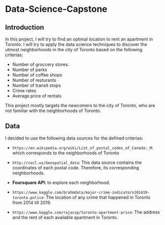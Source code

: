 # Data-Science-Capstone

## Introduction 

In this project, I will try to find an optimal location to rent an apartment in Toronto. I will try to apply the data science techniques to discover the utmost neighborhoods in the city of Toronto based on the following criterias:

* Number of groccery stores.
* Number of parks	
* Number of coffee shops	
* Number of resturants	
* Number of transit stops	
* Crime rates	
* Average price of rentals

This project mostly targets the newcomers to the city of Toronto, who are not familiar with the neighborhoods of Toronto.

## Data

I decided to use the following data sources for the defined criterias:

* `https://en.wikipedia.org/wiki/List_of_postal_codes_of_Canada:_M`: which corresponds to the neighborhoods of Toronto

* `http://cocl.us/Geospatial_data`: This data source contains the coordinates of each postal code. Therefore, its corresponding neighborhoods.
* **Foursquare API**: to explore each neighborhood.
* `https://www.kaggle.com/brahmdata/major-crime-indicators201419-toronto-police`: The location of any crime that happened in Toronto from 2014 till 2019.
* `https://www.kaggle.com/rajacsp/toronto-apartment-price`: The address and the rent of each available apartment in Toronto.

